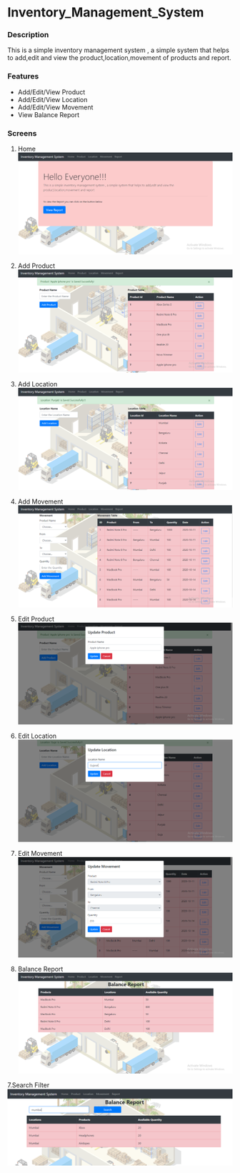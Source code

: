 # Inventory_Management_System

### Description
 This is a simple inventory management system , a simple system that helps to add,edit and view the product,location,movement of products and report.

### Features
* Add/Edit/View Product
* Add/Edit/View Location
* Add/Edit/View Movement
* View Balance Report

### Screens
1. Home 
[![Home](https://github.com/spoojari25/Inventory_Management_System/blob/master/utils/home.PNG "Home")](https://github.com/spoojari25/Inventory_Management_System/blob/master/utils/home.PNG "Home")

2. Add Product
[![Add Product](https://github.com/spoojari25/Inventory_Management_System/blob/master/utils/add_product.PNG "Add Product")](https://github.com/spoojari25/Inventory_Management_System/blob/master/utils/add_product.PNG "Add Product")

3. Add Location
[![Add Location](https://github.com/spoojari25/Inventory_Management_System/blob/master/utils/add_location.PNG "Add Location")](https://github.com/spoojari25/Inventory_Management_System/blob/master/utils/add_location.PNG "Add Location")

4. Add Movement 
[![Add Movement](https://github.com/spoojari25/Inventory_Management_System/blob/master/utils/add_movement.PNG "Add Movement")](https://github.com/spoojari25/Inventory_Management_System/blob/master/utils/add_movement.PNG "Add Movement")

5. Edit Product
[![Edit Product](https://github.com/spoojari25/Inventory_Management_System/blob/master/utils/edit_product.PNG "Edit Product")](https://github.com/spoojari25/Inventory_Management_System/blob/master/utils/edit_product.PNG "Edit Product")

6. Edit Location
[![Edit Location](https://github.com/spoojari25/Inventory_Management_System/blob/master/utils/edit_location.PNG "Edit Location")](https://github.com/spoojari25/Inventory_Management_System/blob/master/utils/edit_location.PNG "Edit Location")

7. Edit Movement
[![Edit Location](https://github.com/spoojari25/Inventory_Management_System/blob/master/utils/edit_movement.PNG "Edit Location")](https://github.com/spoojari25/Inventory_Management_System/blob/master/utils/edit_movement.PNG "Edit Location")

8. Balance Report
[![Balance Report](https://github.com/spoojari25/Inventory_Management_System/blob/master/utils/balaance_report.PNG "Balance Report")](https://github.com/spoojari25/Inventory_Management_System/blob/master/utils/balaance_report.PNG "Balance Report")

7.Search Filter 
[![Search Filter](https://github.com/spoojari25/Inventory_Management_System/blob/master/utils/search%20filter.PNG "Search Filter")](https://github.com/spoojari25/Inventory_Management_System/blob/master/utils/edit_location.PNG "Search Filter")


